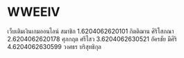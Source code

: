 # WWEEIV
เว็บเติมเงินเกมออนไลน์ สมาชิก 1.6204062620101 กิตติฌาน ศิริโสภณา 2.6204062620178 ศุภกฤต ศรีไสว 3.6204062630521 อัครชัย มีศิริ 4.6204062630599 วงศธร บริสุทธิกุล
